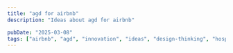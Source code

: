 ```yaml
---
title: "agd for airbnb"
description: "Ideas about agd for airbnb"

pubDate: "2025-03-08"
tags: ["airbnb", "agd", "innovation", "ideas", "design-thinking", "hospitality", "technology"]
---
```


